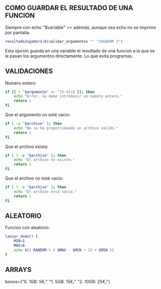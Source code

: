 ## COMO GUARDAR EL RESULTADO DE UNA FUNCION

Siempre con echo "$variable" >> además, aunque sea echo no se imprime por pantalla.

```bash
resultadoJugador1=$(validar_argumentos "" "JUGADOR 1")
```
Esta opcion guarda en una variable el resultado de una funcion a la que se le pasan los argumentos directamente. Lo que evita programas.

## VALIDACIONES

Numero entero:
```bash
if [[ ! "$argumento" =~ ^[0-9]+$ ]]; then
    echo "Error. Se debe introducir un numero entero."
    return 1
fi
```

Que el argumento no esté vacio:
```bash
if [ -z "$archivo" ]; then
    echo "No se ha proporcionado un archivo valido."
    return 1
fi
```

Que el archivo exista:
```bash
if [ ! -e "$archivo" ]; then
    echo "El archivo no existe."
    return 1
fi
```

Que el archivo no esté vacio:
```bash
if [ ! -s "$archivo" ]; then
    echo "El archivo está vacio."
    return 1
fi
```

## ALEATORIO

Funcion con aleatorio:
```bash
lanzar_dado() {
    MIN=1
    MAX=6
    echo $(( RANDOM % ( $MAX - $MIN + 1) + $MIN ))
}
```

## ARRAYS

bonos=("0. 1GB: 5€;" "1. 5GB: 15€;" "2. 10GB: 25€;")